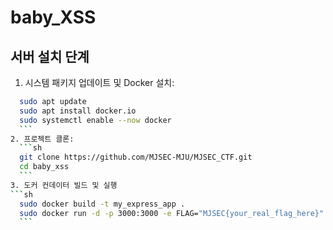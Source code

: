 # baby_XSS

## 서버 설치 단계
1. 시스템 패키지 업데이트 및 Docker 설치:
  ```sh
    sudo apt update
    sudo apt install docker.io
    sudo systemctl enable --now docker
    ```
2. 프로젝트 클론:
    ```sh
    git clone https://github.com/MJSEC-MJU/MJSEC_CTF.git
    cd baby_xss
    ```
3. 도커 컨데이터 빌드 및 실행
 ```sh
    sudo docker build -t my_express_app .  
    sudo docker run -d -p 3000:3000 -e FLAG="MJSEC{your_real_flag_here}" my_express_app
    ```